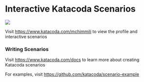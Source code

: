# Interactive Katacoda Scenarios

[![](http://shields.katacoda.com/katacoda/mchimmili/count.svg)](https://www.katacoda.com/mchimmili "Get your profile on Katacoda.com")

Visit https://www.katacoda.com/mchimmili to view the profile and interactive scenarios

### Writing Scenarios
Visit https://www.katacoda.com/docs to learn more about creating Katacoda scenarios

For examples, visit https://github.com/katacoda/scenario-example
